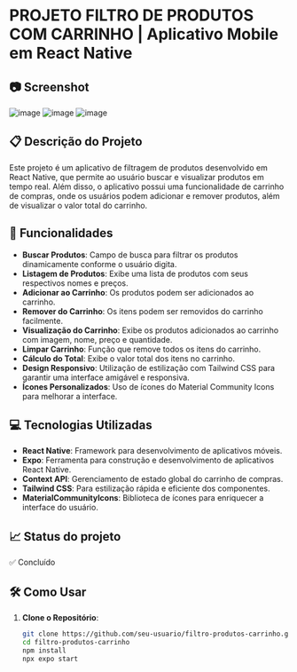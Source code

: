 # PROJETO FILTRO DE PRODUTOS COM CARRINHO | Aplicativo Mobile em React Native

## 📷 Screenshot
![image](https://github.com/user-attachments/assets/85924708-43ac-4da3-af39-b6a84760774a)
![image](https://github.com/user-attachments/assets/3d76bca6-392f-48d2-812e-dcf296639f68)
![image](https://github.com/user-attachments/assets/2bc19b13-dd4c-4f2d-a54d-c1fa787690da)

## 📋 Descrição do Projeto
Este projeto é um aplicativo de filtragem de produtos desenvolvido em React Native, que permite ao usuário buscar e visualizar produtos em tempo real. Além disso, o aplicativo possui uma funcionalidade de carrinho de compras, onde os usuários podem adicionar e remover produtos, além de visualizar o valor total do carrinho.

## 🚀 Funcionalidades
- **Buscar Produtos**: Campo de busca para filtrar os produtos dinamicamente conforme o usuário digita.
- **Listagem de Produtos**: Exibe uma lista de produtos com seus respectivos nomes e preços.
- **Adicionar ao Carrinho**: Os produtos podem ser adicionados ao carrinho.
- **Remover do Carrinho**: Os itens podem ser removidos do carrinho facilmente.
- **Visualização do Carrinho**: Exibe os produtos adicionados ao carrinho com imagem, nome, preço e quantidade.
- **Limpar Carrinho**: Função que remove todos os itens do carrinho.
- **Cálculo do Total**: Exibe o valor total dos itens no carrinho.
- **Design Responsivo**: Utilização de estilização com Tailwind CSS para garantir uma interface amigável e responsiva.
- **Ícones Personalizados**: Uso de ícones do Material Community Icons para melhorar a interface.

## 💻 Tecnologias Utilizadas
- **React Native**: Framework para desenvolvimento de aplicativos móveis.
- **Expo**: Ferramenta para construção e desenvolvimento de aplicativos React Native.
- **Context API**: Gerenciamento de estado global do carrinho de compras.
- **Tailwind CSS**: Para estilização rápida e eficiente dos componentes.
- **MaterialCommunityIcons**: Biblioteca de ícones para enriquecer a interface do usuário.

## 📈 Status do projeto
✅ Concluído

## 🛠️ Como Usar
1. **Clone o Repositório**: 
   ```bash
   git clone https://github.com/seu-usuario/filtro-produtos-carrinho.git
   cd filtro-produtos-carrinho
   npm install
   npx expo start
